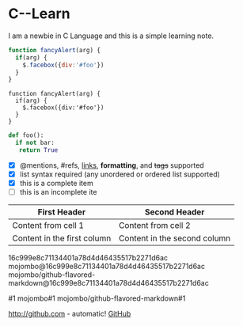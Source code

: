 # C--Learn
I am a newbie in C Language and this is a simple learning note.

```javascript
function fancyAlert(arg) {
  if(arg) {
    $.facebox({div:'#foo'})
  }
}
```
    function fancyAlert(arg) {
      if(arg) {
        $.facebox({div:'#foo'})
      }
    }
```python    
def foo():
  if not bar:
   return True
```

- [x] @mentions, #refs, [links](), **formatting**, and <del>tags</del> supported
- [x] list syntax required (any unordered or ordered list supported)
- [x] this is a complete item
- [ ] this is an incomplete ite

First Header | Second Header
------------ | -------------
Content from cell 1 | Content from cell 2
Content in the first column | Content in the second column

16c999e8c71134401a78d4d46435517b2271d6ac
mojombo@16c999e8c71134401a78d4d46435517b2271d6ac
mojombo/github-flavored-markdown@16c999e8c71134401a78d4d46435517b2271d6ac

#1
mojombo#1
mojombo/github-flavored-markdown#1

http://github.com - automatic!
[GitHub](http://baidu.com)
